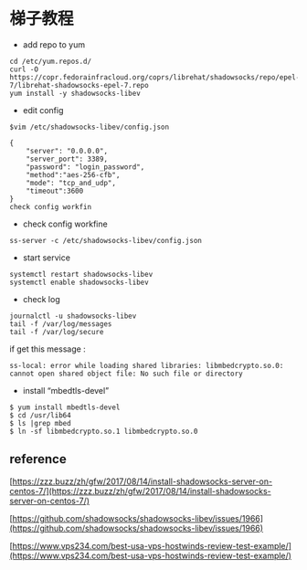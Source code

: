 # 梯子教程



- add repo to yum

```
cd /etc/yum.repos.d/
curl -O https://copr.fedorainfracloud.org/coprs/librehat/shadowsocks/repo/epel-7/librehat-shadowsocks-epel-7.repo
yum install -y shadowsocks-libev
```


- edit config

```
$vim /etc/shadowsocks-libev/config.json

{
    "server": "0.0.0.0",
    "server_port": 3389,
    "password": "login_password",
    "method":"aes-256-cfb",
    "mode": "tcp_and_udp",
    "timeout":3600
}
check config workfin
```


- check config workfine

```
ss-server -c /etc/shadowsocks-libev/config.json

```

- start service


```
systemctl restart shadowsocks-libev
systemctl enable shadowsocks-libev
```


- check log


```
journalctl -u shadowsocks-libev
tail -f /var/log/messages
tail -f /var/log/secure
```


if get this message :

```
ss-local: error while loading shared libraries: libmbedcrypto.so.0: cannot open shared object file: No such file or directory
```

- install “mbedtls-devel”


```
$ yum install mbedtls-devel
$ cd /usr/lib64
$ ls |grep mbed
$ ln -sf libmbedcrypto.so.1 libmbedcrypto.so.0
```


## reference


[https://zzz.buzz/zh/gfw/2017/08/14/install-shadowsocks-server-on-centos-7/](https://zzz.buzz/zh/gfw/2017/08/14/install-shadowsocks-server-on-centos-7/)

[https://github.com/shadowsocks/shadowsocks-libev/issues/1966](https://github.com/shadowsocks/shadowsocks-libev/issues/1966)


[https://www.vps234.com/best-usa-vps-hostwinds-review-test-example/](https://www.vps234.com/best-usa-vps-hostwinds-review-test-example/)